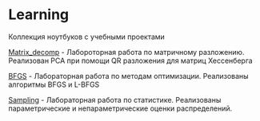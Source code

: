 # Learning
Коллекция ноутбуков с учебными проектами

[Matrix_decomp](Matrix_decomp.ipynb) - Лабороторная работа по матричному разложению. Реализован PCA при помощи QR разложения для матриц Хессенберга

[BFGS](BFGS.ipynb) - Лабораторная работа по методам оптимизации. Реализованы алгоритмы BFGS и L-BFGS

[Sampling](Sampling.ipynb) - Лабораторная работа по статистике. Реализованы параметрические и непараметрические оценки распределений.
